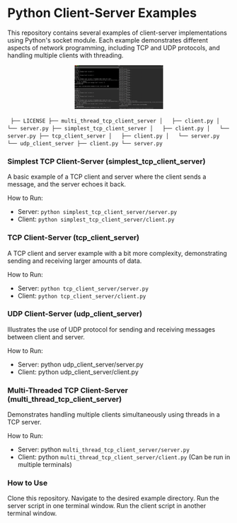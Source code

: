 # Python Client-Server Examples

This repository contains several examples of client-server implementations using Python's socket module. Each example demonstrates different aspects of network programming, including TCP and UDP protocols, and handling multiple clients with threading.


<p align="center">
  <img src="https://github.com/razisamuely/server_client_naya_college/blob/main/artifacts/server_client_gif.gif?raw=true" width="200" />
</p>


`
├── LICENSE
├── multi_thread_tcp_client_server
│   ├── client.py
│   └── server.py
├── simplest_tcp_client_server
│   ├── client.py
│   └── server.py
├── tcp_client_server
│   ├── client.py
│   └── server.py
└── udp_client_server
    ├── client.py
    └── server.py`

###  Simplest TCP Client-Server (simplest_tcp_client_server)
A basic example of a TCP client and server where the client sends a message, and the server echoes it back.

How to Run:
- Server: `python simplest_tcp_client_server/server.py`
- Client: `python simplest_tcp_client_server/client.py`



### TCP Client-Server (tcp_client_server)
A TCP client and server example with a bit more complexity, demonstrating sending and receiving larger amounts of data.

How to Run:
- Server: `python tcp_client_server/server.py`
- Client: `python tcp_client_server/client.py`


### UDP Client-Server (udp_client_server)
Illustrates the use of UDP protocol for sending and receiving messages between client and server.

How to Run:
- Server: python udp_client_server/server.py
- Client: python udp_client_server/client.py


### Multi-Threaded TCP Client-Server (multi_thread_tcp_client_server)
Demonstrates handling multiple clients simultaneously using threads in a TCP server.

How to Run:
- Server: python `multi_thread_tcp_client_server/server.py`
- Client: python `multi_thread_tcp_client_server/client.py` (Can be run in multiple terminals)

### How to Use
Clone this repository.
Navigate to the desired example directory.
Run the server script in one terminal window.
Run the client script in another terminal window.
